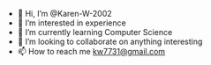 - 👋 Hi, I’m @Karen-W-2002
- 👀 I’m interested in experience
- 🌱 I’m currently learning Computer Science
- 💞️ I’m looking to collaborate on anything interesting
- 📫 How to reach me kw7731@gmail.com

<!---
Karen-W-2002/Karen-W-2002 is a ✨ special ✨ repository because its `README.md` (this file) appears on your GitHub profile.
You can click the Preview link to take a look at your changes.
--->

